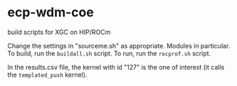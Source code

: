 # ecp-wdm-coe
build scripts for XGC on HIP/ROCm

Change the settings in "sourceme.sh" as appropriate. Modules in particular.
To build, run the `buildall.sh` script.
To run, run the `rocprof.sh` script.

In the results.csv file, the kernel with id "127" is the one of interest (it calls the `templated_push` kernel).

